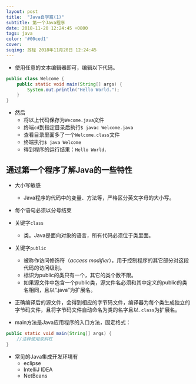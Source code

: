 ```yaml
---
layout: post
title:  "Java自学篇(1)"
subtitle: 第一个Java程序
date: 2018-11-20 12:24:45 +0800
tags: java
color: '#00ced1'
cover:
suqing: 苏轻 2018年11月20日 12:24:45
---
```


- 使用任意的文本编辑器即可，编辑以下代码。

```java
public class Welcome {
    public static void main(String[] args) {
        System.out.println("Hello World.");
    }
}
```

- 然后
  - 将以上代码保存为`Wecome.java`文件
  - 终端`cd`到指定目录后执行`$ javac Welcome.java`
  - 查看目录里面多了一个`Welcome.class`文件
  - 终端执行`$ java Welcome`
  - 得到程序的运行结果：`Hello World.`

## 通过第一个程序了解Java的一些特性

- 大小写敏感
  - Java程序的代码中的变量、方法等，严格区分英文字母的大小写。

- 每个语句必须以分号结束

- 关键字`class`
  - 类。Java是面向对象的语言，所有代码必须位于类里面。

- 关键字`public`
  - 被称作访问修饰符（*access modifier*），用于控制程序的其它部分对这段代码的访问级别。
  - 标识为public的类只有一个，其它的类个数不限。
  - 如果源文件中包含一个public类，源文件名必须和其中定义的public的类名相同，且以“.java”为扩展名。

- 正确编译后的源文件，会得到相应的字节码文件，编译器为每个类生成独立的字节码文件，且将字节码文件自动命名为类的名字且以`.class`为扩展名。

- main方法是Java应用程序的入口方法，固定格式：
```java
public static void main(String[] args) {
    //注释使用双斜杠
}
```

- 常见的Java集成开发环境有
  - eclipse
  - IntelliJ IDEA
  - NetBeans


